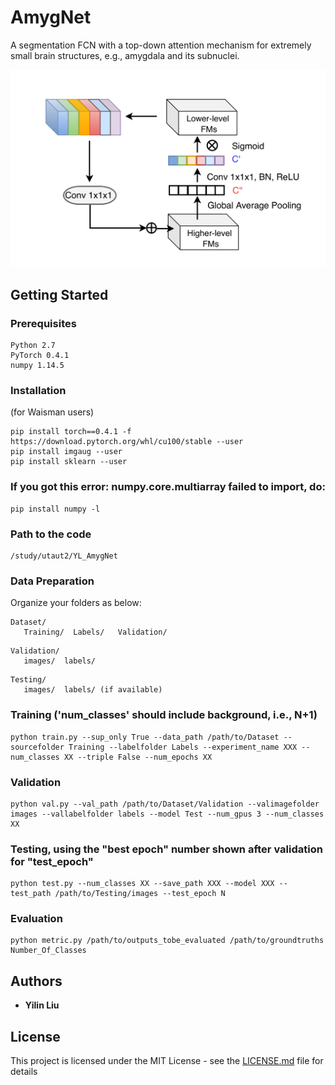 # AmygNet

A segmentation FCN with a top-down attention mechanism for extremely small brain structures, e.g., amygdala and its subnuclei.

![Att_image](https://github.com/YilinLiu97/AmygNet-Pytorch/blob/master/Fig_3.jpg)
## Getting Started


### Prerequisites


```
Python 2.7
PyTorch 0.4.1
numpy 1.14.5
```

### Installation

(for Waisman users)
```
pip install torch==0.4.1 -f https://download.pytorch.org/whl/cu100/stable --user
pip install imgaug --user
pip install sklearn --user
```
### If you got this error: numpy.core.multiarray failed to import, do:
```
pip install numpy -l
```

### Path to the code
```
/study/utaut2/YL_AmygNet
```
### Data Preparation
Organize your folders as below:
```
Dataset/
   Training/  Labels/   Validation/
```

```
Validation/
   images/  labels/
```
```
Testing/
   images/  labels/ (if available)
```
   
### Training ('num_classes' should include background, i.e., N+1)
```
python train.py --sup_only True --data_path /path/to/Dataset --sourcefolder Training --labelfolder Labels --experiment_name XXX --num_classes XX --triple False --num_epochs XX
```
### Validation
```
python val.py --val_path /path/to/Dataset/Validation --valimagefolder images --vallabelfolder labels --model Test --num_gpus 3 --num_classes XX
```
### Testing, using the "best epoch" number shown after validation for "test_epoch"
```
python test.py --num_classes XX --save_path XXX --model XXX --test_path /path/to/Testing/images --test_epoch N 
```
### Evaluation
```
python metric.py /path/to/outputs_tobe_evaluated /path/to/groundtruths Number_Of_Classes
```

## Authors

* **Yilin Liu**

## License

This project is licensed under the MIT License - see the [LICENSE.md](LICENSE.md) file for details


